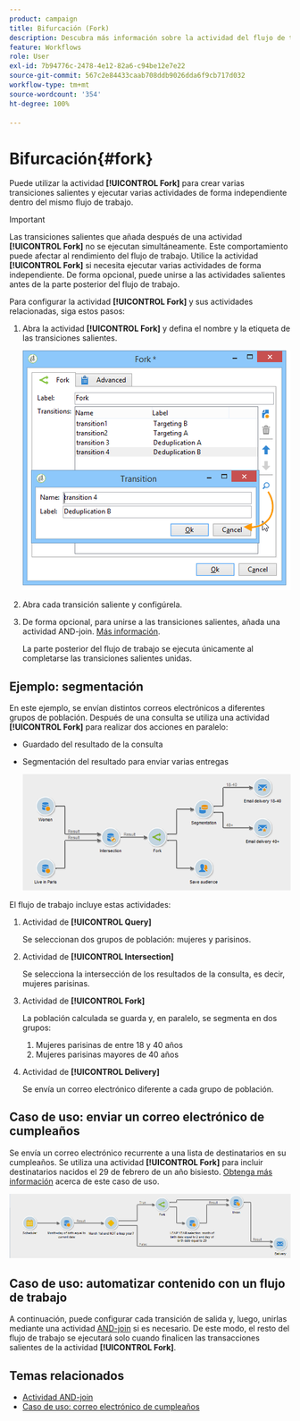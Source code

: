 ```yaml
---
product: campaign
title: Bifurcación (Fork)
description: Descubra más información sobre la actividad del flujo de trabajo Bifurcación (fork)
feature: Workflows
role: User
exl-id: 7b94776c-2478-4e12-82a6-c94be12e7e22
source-git-commit: 567c2e84433caab708ddb9026dda6f9cb717d032
workflow-type: tm+mt
source-wordcount: '354'
ht-degree: 100%

---
```


# Bifurcación{#fork}



Puede utilizar la actividad **[!UICONTROL Fork]** para crear varias transiciones salientes y ejecutar varias actividades de forma independiente dentro del mismo flujo de trabajo.

>[!IMPORTANT]
>
>Las transiciones salientes que añada después de una actividad **[!UICONTROL Fork]** no se ejecutan simultáneamente. Este comportamiento puede afectar al rendimiento del flujo de trabajo. Utilice la actividad **[!UICONTROL Fork]** si necesita ejecutar varias actividades de forma independiente. De forma opcional, puede unirse a las actividades salientes antes de la parte posterior del flujo de trabajo.

Para configurar la actividad **[!UICONTROL Fork]** y sus actividades relacionadas, siga estos pasos:

1. Abra la actividad **[!UICONTROL Fork]** y defina el nombre y la etiqueta de las transiciones salientes.

   ![](assets/s_user_segmentation_fork.png)

1. Abra cada transición saliente y configúrela.
1. De forma opcional, para unirse a las transiciones salientes, añada una actividad AND-join. [Más información](and-join.md).

   La parte posterior del flujo de trabajo se ejecuta únicamente al completarse las transiciones salientes unidas.

## Ejemplo: segmentación

En este ejemplo, se envían distintos correos electrónicos a diferentes grupos de población. Después de una consulta se utiliza una actividad **[!UICONTROL Fork]** para realizar dos acciones en paralelo:

* Guardado del resultado de la consulta
* Segmentación del resultado para enviar varias entregas

  ![La actividad de bifurcación sigue la intersección de dos consultas y precede a una actividad de actualización de lista y una actividad de división.](assets/wkf_fork_example.png)

El flujo de trabajo incluye estas actividades:

1. Actividad de **[!UICONTROL Query]**

   Se seleccionan dos grupos de población: mujeres y parisinos.

1. Actividad de **[!UICONTROL Intersection]**

   Se selecciona la intersección de los resultados de la consulta, es decir, mujeres parisinas.

1. Actividad de **[!UICONTROL Fork]**

   La población calculada se guarda y, en paralelo, se segmenta en dos grupos:

   1. Mujeres parisinas de entre 18 y 40 años
   1. Mujeres parisinas mayores de 40 años

1. Actividad de **[!UICONTROL Delivery]**

   Se envía un correo electrónico diferente a cada grupo de población.

## Caso de uso: enviar un correo electrónico de cumpleaños

Se envía un correo electrónico recurrente a una lista de destinatarios en su cumpleaños. Se utiliza una actividad **[!UICONTROL Fork]** para incluir destinatarios nacidos el 29 de febrero de un año bisiesto. [Obtenga más información](send-a-birthday-email.md) acerca de este caso de uso.

![La actividad de bifurcación sigue a una actividad de prueba y precede a dos actividades de consulta.](assets/birthday-workflow_usecase_1.png)

## Caso de uso: automatizar contenido con un flujo de trabajo


A continuación, puede configurar cada transición de salida y, luego, unirlas mediante una actividad [AND-join](and-join.md) si es necesario. De este modo, el resto del flujo de trabajo se ejecutará solo cuando finalicen las transacciones salientes de la actividad **[!UICONTROL Fork]**.

## Temas relacionados

* [Actividad AND-join](and-join.md)
* [Caso de uso: correo electrónico de cumpleaños](send-a-birthday-email.md)
